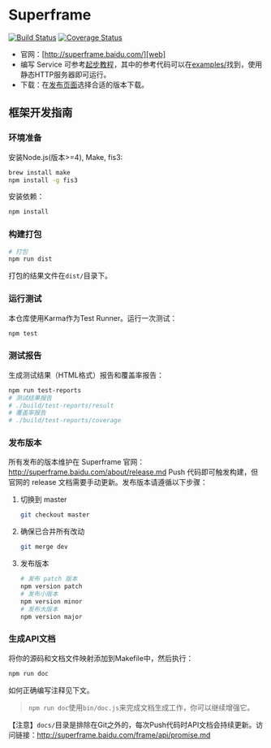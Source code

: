 # Superframe

[![Build Status](https://travis-ci.org/searchfe/superframe.svg?branch=master)](https://travis-ci.org/searchfe/superframe) [![Coverage Status](https://coveralls.io/repos/github/searchfe/superframe/badge.svg?branch=master)](https://coveralls.io/github/searchfe/superframe?branch=master)

* 官网：[http://superframe.baidu.com/][web]
* 编写 Service 可参考[起步教程][get-started]，其中的参考代码可以在[examples/](examples/)找到，使用静态HTTP服务器即可运行。
* 下载：在[发布页面][release]选择合适的版本下载。

## 框架开发指南

### 环境准备

安装Node.js(版本>=4), Make, fis3:

```bash
brew install make
npm install -g fis3
```

安装依赖：

```bash
npm install
```

### 构建打包

```bash
# 打包
npm run dist
```

打包的结果文件在`dist/`目录下。

### 运行测试

本仓库使用Karma作为Test Runner。运行一次测试：

```bash
npm test
```

### 测试报告

生成测试结果（HTML格式）报告和覆盖率报告：

```bash
npm run test-reports
# 测试结果报告
# ./build/test-reports/result
# 覆盖率报告
# ./build/test-reports/coverage
```

### 发布版本

所有发布的版本维护在 Superframe 官网：http://superframe.baidu.com/about/release.md
Push 代码即可触发构建，但官网的 release 文档需要手动更新。发布版本请遵循以下步骤：

1. 切换到 master

    ```bash
    git checkout master
    ```

2. 确保已合并所有改动

    ```bash
    git merge dev
    ```

3. 发布版本

    ```bash
    # 发布 patch 版本
    npm version patch
    # 发布小版本
    npm version minor
    # 发布大版本
    npm version major
    ```

### 生成API文档

将你的源码和文档文件映射添加到Makefile中，然后执行：

```bash
npm run doc
```

如何正确编写注释见下文。

> `npm run doc`使用`bin/doc.js`来完成文档生成工作，你可以继续增强它。

【注意】`docs/`目录是排除在Git之外的，每次Push代码时API文档会持续更新。访问链接：<http://superframe.baidu.com/frame/api/promise.md>

[web]: http://superframe.baidu.com/
[get-started]: http://superframe.baidu.com/get-started/1-hello-world.md
[release]: http://superframe.baidu.com/about/release.md
